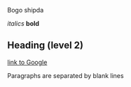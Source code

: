 Bogo shipda

*italics* **bold**

## Heading (level 2)

[link to Google](https://www.google.com)

Paragraphs are separated by blank lines
